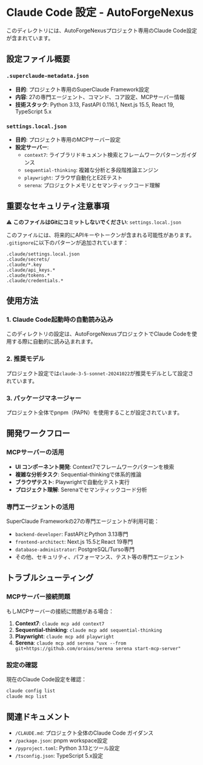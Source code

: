 # Claude Code 設定 - AutoForgeNexus

このディレクトリには、AutoForgeNexusプロジェクト専用のClaude Code設定が含まれています。

## 設定ファイル概要

### `.superclaude-metadata.json`
- **目的**: プロジェクト専用のSuperClaude Framework設定
- **内容**: 27の専門エージェント、コマンド、コア設定、MCPサーバー情報
- **技術スタック**: Python 3.13, FastAPI 0.116.1, Next.js 15.5, React 19, TypeScript 5.x

### `settings.local.json`
- **目的**: プロジェクト専用のMCPサーバー設定
- **設定サーバー**:
  - `context7`: ライブラリドキュメント検索とフレームワークパターンガイダンス
  - `sequential-thinking`: 複雑な分析と多段階推論エンジン
  - `playwright`: ブラウザ自動化とE2Eテスト
  - `serena`: プロジェクトメモリとセマンティックコード理解

## 重要なセキュリティ注意事項

⚠️ **このファイルはGitにコミットしないでください**: `settings.local.json`

このファイルには、将来的にAPIキーやトークンが含まれる可能性があります。
`.gitignore`に以下のパターンが追加されています：

```
.claude/settings.local.json
.claude/secrets/
.claude/*.key
.claude/api_keys.*
.claude/tokens.*
.claude/credentials.*
```

## 使用方法

### 1. Claude Code起動時の自動読み込み
このディレクトリの設定は、AutoForgeNexusプロジェクトでClaude Codeを使用する際に自動的に読み込まれます。

### 2. 推奨モデル
プロジェクト設定では`claude-3-5-sonnet-20241022`が推奨モデルとして設定されています。

### 3. パッケージマネージャー
プロジェクト全体でpnpm（PAPN）を使用することが設定されています。

## 開発ワークフロー

### MCPサーバーの活用
- **UI コンポーネント開発**: Context7でフレームワークパターンを検索
- **複雑な分析タスク**: Sequential-thinkingで体系的推論
- **ブラウザテスト**: Playwrightで自動化テスト実行
- **プロジェクト理解**: Serenaでセマンティックコード分析

### 専門エージェントの活用
SuperClaude Frameworkの27の専門エージェントが利用可能：
- `backend-developer`: FastAPIとPython 3.13専門
- `frontend-architect`: Next.js 15.5とReact 19専門
- `database-administrator`: PostgreSQL/Turso専門
- その他、セキュリティ、パフォーマンス、テスト等の専門エージェント

## トラブルシューティング

### MCPサーバー接続問題
もしMCPサーバーの接続に問題がある場合：

1. **Context7**: `claude mcp add context7`
2. **Sequential-thinking**: `claude mcp add sequential-thinking`
3. **Playwright**: `claude mcp add playwright`
4. **Serena**: `claude mcp add serena "uvx --from git+https://github.com/oraios/serena serena start-mcp-server"`

### 設定の確認
現在のClaude Code設定を確認：
```bash
claude config list
claude mcp list
```

## 関連ドキュメント

- `/CLAUDE.md`: プロジェクト全体のClaude Code ガイダンス
- `/package.json`: pnpm workspace設定
- `/pyproject.toml`: Python 3.13とツール設定
- `/tsconfig.json`: TypeScript 5.x設定